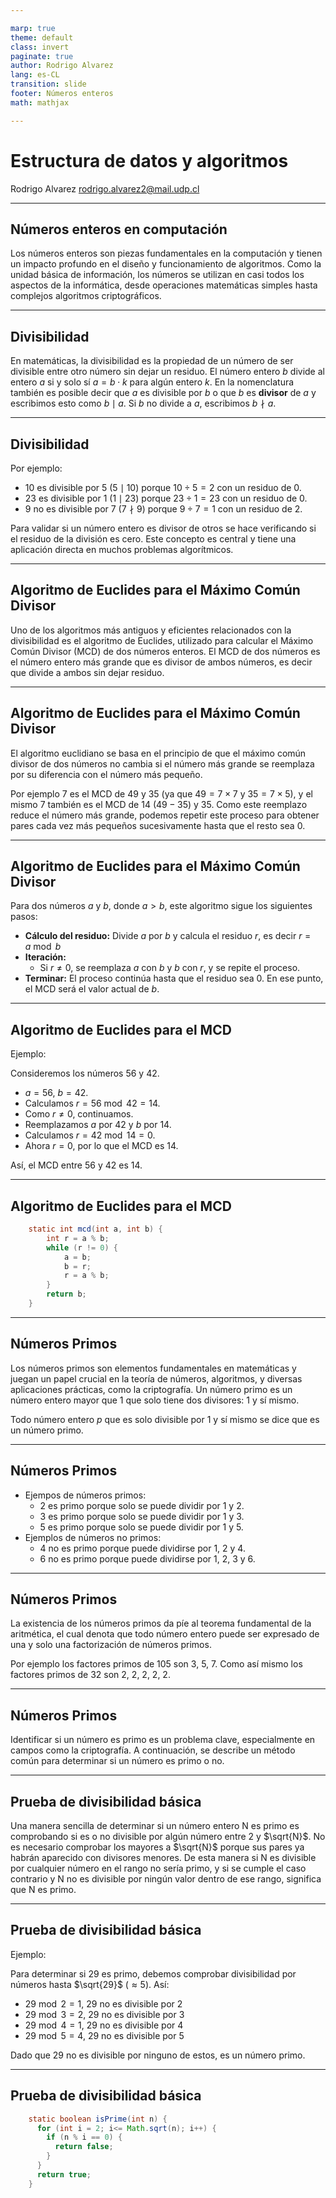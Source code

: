 ```yaml
---

marp: true
theme: default
class: invert
paginate: true
author: Rodrigo Alvarez
lang: es-CL
transition: slide
footer: Números enteros
math: mathjax

---
```


# Estructura de datos y algoritmos

Rodrigo Alvarez
rodrigo.alvarez2@mail.udp.cl

---

## Números enteros en computación

Los números enteros son piezas fundamentales en la computación y tienen un impacto profundo en el diseño y funcionamiento de algoritmos. Como la unidad básica de información, los números se utilizan en casi todos los aspectos de la informática, desde operaciones matemáticas simples hasta complejos algoritmos criptográficos.

---

## Divisibilidad

En matemáticas, la divisibilidad es la propiedad de un número de ser divisible entre otro número sin dejar un residuo. El número entero $b$ divide al entero $a$ si y solo sí $a=b \cdot k$ para algún entero $k$. En la nomenclatura también es posible decir que $a$ es divisible por $b$ o que $b$ es **divisor** de $a$ y escribimos esto como $b\mid a$. Si $b$ no divide a $a$, escribimos $b\nmid a$. 


---

## Divisibilidad

Por ejemplo:
- 10 es divisible por 5 ($5\mid 10$) porque $10 \div 5 = 2$ con un residuo de $0$.
- 23 es divisible por 1 ($1\mid 23$) porque $23 \div 1 = 23$ con un residuo de $0$.
- 9 no es divisible por 7 ($7\nmid 9$) porque $9\div 7 = 1$ con un residuo de $2$.

Para validar si un número entero es divisor de otros se hace verificando si el residuo de la división es cero.
Este concepto es central y tiene una aplicación directa en muchos problemas algorítmicos.

---

## Algoritmo de Euclides para el Máximo Común Divisor

Uno de los algoritmos más antiguos y eficientes relacionados con la divisibilidad es el algoritmo de Euclides, utilizado para calcular el Máximo Común Divisor (MCD) de dos números enteros. El MCD de dos números es el número entero más grande que es divisor de ambos números, es decir que divide a ambos sin dejar residuo.

---

## Algoritmo de Euclides para el Máximo Común Divisor

El algoritmo euclidiano se basa en el principio de que el máximo común divisor de dos números no cambia si el número más grande se reemplaza por su diferencia con el número más pequeño.

Por ejemplo $7$ es el MCD de $49$ y $35$ (ya que $49 = 7 \times 7$ y $35 = 7 \times 5$), y el mismo $7$ también es el MCD de $14$ ($49-35$) y $35$. Como este reemplazo reduce el número más grande, podemos repetir este proceso para obtener pares cada vez más pequeños sucesivamente hasta que el resto sea $0$.

---


## Algoritmo de Euclides para el Máximo Común Divisor

Para dos números $a$ y $b$, donde $a > b$, este algoritmo sigue los siguientes pasos:

  - **Cálculo del residuo:** Divide $a$ por $b$ y calcula el residuo $r$, es decir $r = a \bmod b$
  - **Iteración:**
    - Si $r \neq 0$, se reemplaza $a$ con $b$ y $b$ con $r$, y se repite el proceso. 
  - **Terminar:** El proceso continúa hasta que el residuo sea $0$. En ese punto, el MCD será el valor actual de $b$.


---

## Algoritmo de Euclides para el MCD

Ejemplo:

Consideremos los números 56 y 42.

- $a=56$, $b=42$.
- Calculamos $r = 56 \bmod 42 = 14$.
- Como $r \neq 0$, continuamos.
- Reemplazamos $a$ por $42$ y $b$ por $14$.
- Calculamos $r = 42 \bmod 14 = 0$.
- Ahora $r=0$, por lo que el MCD es $14$.

Así, el MCD entre $56$ y $42$ es $14$.

---

## Algoritmo de Euclides para el MCD


```java
    static int mcd(int a, int b) {
        int r = a % b;
        while (r != 0) {
            a = b;
            b = r;
            r = a % b;
        }
        return b;
    }
```

---

## Números Primos

Los números primos son elementos fundamentales en matemáticas y juegan un papel crucial en la teoría de números, algoritmos, y diversas aplicaciones prácticas, como la criptografía. Un número primo es un número entero mayor que 1 que solo tiene dos divisores: 1 y sí mismo.

Todo número entero $p$ que es solo divisible por 1 y sí mismo se dice que es un número primo. 

---

## Números Primos

- Ejempos de números primos:
    - 2 es primo porque solo se puede dividir por 1 y 2.
    - 3 es primo porque solo se puede dividir por 1 y 3.
    - 5 es primo porque solo se puede dividir por 1 y 5.
- Ejemplos de números no primos: 
    - 4 no es primo porque puede dividirse por 1, 2 y 4.
    - 6 no es primo porque puede dividirse por 1, 2, 3 y 6.

---

## Números Primos

La existencia de los números primos da píe al teorema fundamental de la aritmética, el cual denota que todo número entero puede ser expresado de una y solo una factorización de números primos.

Por ejemplo los factores primos de 105 son 3, 5, 7. Como así mismo los factores primos de 32 son 2, 2, 2, 2, 2.


---

## Números Primos

Identificar si un número es primo es un problema clave, especialmente en campos como la criptografía. A continuación, se describe un método común para determinar si un número es primo o no.

---

## Prueba de divisibilidad básica

Una manera sencilla de determinar si un número entero N es primo es comprobando si es o no divisible por algún número entre 2 y $\sqrt{N}$. No es necesario comprobar los mayores a $\sqrt{N}$ porque sus pares ya habrán aparecido con divisores menores.
De esta manera si N es divisible por cualquier número en el rango no sería primo, y si se cumple el caso contrario y N no es divisible por ningún valor dentro de ese rango, significa que N es primo.


---

## Prueba de divisibilidad básica

Ejemplo:

Para determinar si 29 es primo, debemos comprobar divisibilidad por números hasta $\sqrt{29}$ ($\approx 5$). Así:

- $29 \bmod 2 = 1$, 29 no es divisible por 2
- $29 \bmod 3 = 2$, 29 no es divisible por 3
- $29 \bmod 4 = 1$, 29 no es divisible por 4
- $29 \bmod 5 = 4$, 29 no es divisible por 5

Dado que 29 no es divisible por ninguno de estos, es un número primo.

---

## Prueba de divisibilidad básica

```java
    static boolean isPrime(int n) {
      for (int i = 2; i<= Math.sqrt(n); i++) {
        if (n % i == 0) {
          return false;
        }
      }
      return true;
    }
```


